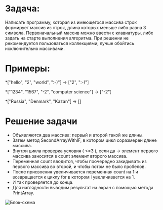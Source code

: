 # Задача: 
Написать программу, которая из имеющегося массива строк формирует массив из строк, длина которых меньше либо равна 3 символа. Первоначальный массив можно ввести с клавиатуры, либо задать на старте выполнения алгоритма. При решении не рекомендуется пользоваться коллекциями, лучше обойтись исключительно массивами.

# Примеры:

*["hello", "2", "world", ":-)"] -> ["2", ":-)"]

*["1234", "1567", "-2", "computer science"] -> ["-2"]

*["Russia", "Denmark", "Kazan"] -> []

# Решение задачи
* Объявляются два массива: первый и второй такой же длины.
* Затем метод SecondArrayWithIF, в котором цикл соразмерен длине массива.
* Внутри цикла проверка условия ( <=3 ), если да -> элемент первого массива заносится в count элемент второго массива.
* Переменная count вводится, чтобы поочередно закидывать из первого массива во второй, и чтобы потом не было пробелов.
* После присвоения увеличивается переменная count на 1 и возвращается к циклу for в котором i увеличивается на 1.
* И так проверяется до конца.
* Для наглядности выводим результат на экран с помощью метода PrintArray.


![Блок-схема](block_diagram.jpg)